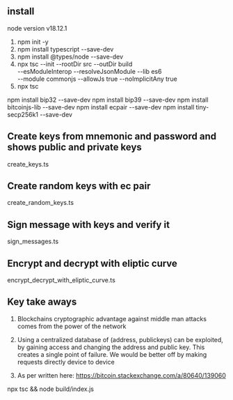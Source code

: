 ## install
node version v18.12.1

1. npm init -y
2. npm install typescript --save-dev
3. npm install @types/node --save-dev
4. npx tsc --init --rootDir src --outDir build \
--esModuleInterop --resolveJsonModule --lib es6 \
--module commonjs --allowJs true --noImplicitAny true
5. npx tsc

npm install bip32 --save-dev
npm install bip39 --save-dev
npm install bitcoinjs-lib --save-dev
npm install ecpair --save-dev
npm install tiny-secp256k1 --save-dev

## Create keys from mnemonic and password and shows public and private keys

create_keys.ts

## Create random keys with ec pair

create_random_keys.ts

## Sign message with keys and verify it

sign_messages.ts

## Encrypt and decrypt with eliptic curve

encrypt_decrypt_with_eliptic_curve.ts


## Key take aways

1. Blockchains cryptographic advantage against middle man attacks comes from the power of the network

2. Using a centralized database of (address, publickeys) can be exploited, by gaining access and changing the address and public key. This creates a single point of failure. We would be better off by making requests directly device to device

3. As per written here: https://bitcoin.stackexchange.com/a/80640/139060

npx tsc && node build/index.js
